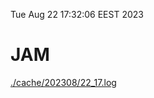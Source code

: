 Tue Aug 22 17:32:06 EEST 2023
# JAM
<a href='./cache/202308/22_17.log'>./cache/202308/22_17.log</a>
